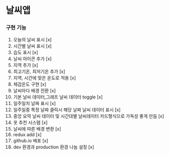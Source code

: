 # 날씨앱

### 구현 기능

1. 오늘의 날씨 표시 [x]
2. 시간별 날씨 표시 [x]
3. 습도 표시 [x]
4. 날씨 아이콘 추가 [x]
5. 지역 추가 [x]
6. 최고기온, 최저기온 추가 [x]
7. 지역, 시간에 맞은 온도로 적용 [x]
8. 체감온도 구현 [x]
9. 날씨마다 배경 전환 [x]
10. 기본 날씨 데이터,그래프 날씨 데이터 toggle [x]
11. 일주일치 날짜 표시 [x]
12. 일주일중 특정 날짜 클릭시 해당 날짜 날씨 데이터 표시 [x]
13. 중앙 요약 날씨 데이터 및 시간대별 날씨데이터 카드형식으로 가독성 좋게 만듬 [x]
14. 옷 추천 시스템 [x]
15. 날씨에 따른 배경 변환 [x]
16. redux add [x]
17. github.io 배포 [x]
18. dev 환경과 production 환경 나눔 설정 [x]
